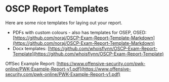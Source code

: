 # OSCP Report Templates

Here are some nice templates for laying out your report.

- PDFs with custom colours - also has templates for OSEP, OSED: [https://github.com/noraj/OSCP-Exam-Report-Template-Markdown](https://github.com/noraj/OSCP-Exam-Report-Template-Markdown)
- Docx templates: [https://github.com/whoisflynn/OSCP-Exam-Report-Template](https://github.com/whoisflynn/OSCP-Exam-Report-Template)

OffSec Example Report: [https://www.offensive-security.com/pwk-online/PWK-Example-Report-v1.pdf](https://www.offensive-security.com/pwk-online/PWK-Example-Report-v1.pdf)